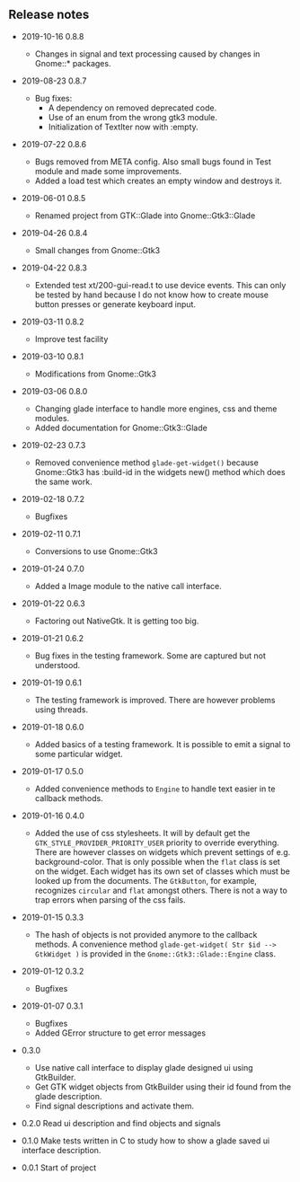 ## Release notes

* 2019-10-16 0.8.8
  * Changes in signal and text processing caused by changes in Gnome::* packages.

* 2019-08-23 0.8.7
  * Bug fixes:
    * A dependency on removed deprecated code.
    * Use of an enum from the wrong gtk3 module.
    * Initialization of TextIter now with :empty.

* 2019-07-22 0.8.6
  * Bugs removed from META config. Also small bugs found in Test module and made some improvements.
  * Added a load test which creates an empty window and destroys it.

* 2019-06-01 0.8.5
  * Renamed project from GTK::Glade into Gnome::Gtk3::Glade

* 2019-04-26 0.8.4
  * Small changes from Gnome::Gtk3

* 2019-04-22 0.8.3
  * Extended test xt/200-gui-read.t to use device events. This can only be tested by hand because I do not know how to create mouse button presses or generate keyboard input.

* 2019-03-11 0.8.2
  * Improve test facility
* 2019-03-10 0.8.1
  * Modifications from Gnome::Gtk3
* 2019-03-06 0.8.0
  * Changing glade interface to handle more engines, css and theme modules.
  * Added documentation for Gnome::Gtk3::Glade
* 2019-02-23 0.7.3
  * Removed convenience method `glade-get-widget()` because Gnome::Gtk3 has :build-id in the widgets new() method which does the same work.
* 2019-02-18 0.7.2
  * Bugfixes
* 2019-02-11 0.7.1
  * Conversions to use Gnome::Gtk3
* 2019-01-24 0.7.0
  * Added a Image module to the native call interface.
* 2019-01-22 0.6.3
  * Factoring out NativeGtk. It is getting too big.
* 2019-01-21 0.6.2
  * Bug fixes in the testing framework. Some are captured but not understood.
* 2019-01-19 0.6.1
  * The testing framework is improved. There are however problems using threads.
* 2019-01-18 0.6.0
  * Added basics of a testing framework. It is possible to emit a signal to some particular widget.
* 2019-01-17 0.5.0
  * Added convenience methods to `Engine` to handle text easier in te callback methods.
* 2019-01-16 0.4.0
  * Added the use of css stylesheets. It will by default get the `GTK_STYLE_PROVIDER_PRIORITY_USER` priority to override everything. There are however classes on widgets which prevent settings of e.g. background-color. That is only possible when the `flat` class is set on the widget. Each widget has its own set of classes which must be looked up from the documents. The `GtkButton`, for example, recognizes `circular` and `flat` amongst others. There is not a way to trap errors when parsing of the css fails.
* 2019-01-15 0.3.3
  * The hash of objects is not provided anymore to the callback methods. A convenience method `glade-get-widget( Str $id --> GtkWidget )` is provided in the `Gnome::Gtk3::Glade::Engine` class.
* 2019-01-12 0.3.2
  * Bugfixes
* 2019-01-07 0.3.1
  * Bugfixes
  * Added GError structure to get error messages
* 0.3.0
  * Use native call interface to display glade designed ui using GtkBuilder.
  * Get GTK widget objects from GtkBuilder using their id found from the glade description.
  * Find signal descriptions and activate them.
* 0.2.0 Read ui description and find objects and signals
* 0.1.0 Make tests written in C to study how to show a glade saved ui interface description.
* 0.0.1 Start of project
